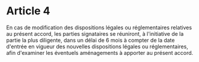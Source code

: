 # Article 4

  
 En cas de modification des dispositions légales ou réglementaires relatives au présent accord, les parties signataires se réuniront, à l'initiative de la partie la plus diligente, dans un délai de 6 mois à compter de la date d'entrée en vigueur des nouvelles dispositions légales ou réglementaires, afin d'examiner les éventuels aménagements à apporter au présent accord.  
  
